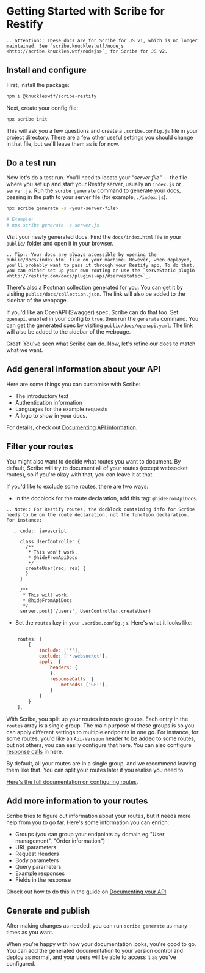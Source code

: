 # Getting Started with Scribe for Restify

```eval_rst
.. attention:: These docs are for Scribe for JS v1, which is no longer maintained. See `scribe.knuckles.wtf/nodejs <http://scribe.knuckles.wtf/nodejs>`_ for Scribe for JS v2.
```

## Install and configure
First, install the package:

```bash
npm i @knuckleswtf/scribe-restify
```

Next, create your config file:

```bash
npx scribe init
```

This will ask you a few questions and create a `.scribe.config.js` file in your project directory. There are a few other useful settings you should change in that file, but we'll leave them as is for now.

## Do a test run
Now let's do a test run. You'll need to locate your *"server file"* — the file where you set up and start your Restify server, usually an `index.js` or `server.js`. Run the `scribe generate` command to generate your docs, passing in the path to your server file (for example, `./index.js`).

```bash
npx scribe generate -s <your-server-file>

# Example:
# npx scribe generate -s server.js
```

Visit your newly generated docs. Find the `docs/index.html` file in your `public/` folder and open it in your browser.

```eval_rst
.. Tip:: Your docs are always accessible by opening the public/docs/index.html file on your machine. However, when deployed, you'll probably want to pass it through your Restify app. To do that, you can either set up your own routing or use the `serveStatic plugin <http://restify.com/docs/plugins-api/#servestatic>`_.
```

There's also a Postman collection generated for you. You can get it by visiting `public/docs/collection.json`. The link will also be added to the sidebar of the webpage.
              
If you'd like an OpenAPI (Swagger) spec, Scribe can do that too. Set `openapi.enabled` in your config to `true`, then run the `generate` command. You can get the generated spec by visiting `public/docs/openapi.yaml`. The link will also be added to the sidebar of the webpage.

Great! You've seen what Scribe can do. Now, let's refine our docs to match what we want.

## Add general information about your API
Here are some things you can customise with Scribe:
- The introductory text
- Authentication information
- Languages for the example requests
- A logo to show in your docs.

For details, check out [Documenting API information](documenting/documenting-api-information.html).

## Filter your routes
You might also want to decide what routes you want to document. By default, Scribe will try to document all of your routes (except websocket routes), so if you're okay with that, you can leave it at that.

If you'd like to exclude some routes, there are two ways:

- In the docblock for the route declaration, add this tag: `@hideFromApiDocs`.

```eval_rst
.. Note:: For Restify routes, the docblock containing info for Scribe needs to be on the route declaration, not the function declaration. For instance:

  .. code:: javascript

     class UserController {
       /**
        * This won't work.
        * @hideFromApiDocs
        */
       createUser(req, res) {
       }   
     }
     
     /**
      * This will work.
      * @hideFromApiDocs
      */
     server.post('/users', UserController.createUser)

```

- Set the `routes` key in your `.scribe.config.js`. Here's what it looks like:

```js

    routes: [
        {
            include: ['*'],
            exclude: ['*.websocket'],
            apply: {
                headers: {
                },
                responseCalls: {
                    methods: ['GET'],
                }
            }
        }
    ],
```

With Scribe, you split up your routes into route groups. Each entry in the `routes` array is a single group. The main purpose of these groups is so you can apply different settings to multiple endpoints in one go. For instance, for some routes, you'd like an `Api-Version` header to be added to some routes, but not others, you can easily configure that here. You can also configure [response calls](documenting-endpoint-responses.html#generating-responses-automatically-via-response-calls) in here.

By default, all your routes are in a single group, and we recommend leaving them like that. You can split your routes later if you realise you need to. 

[Here's the full documentation on configuring routes](config.html#routes).

## Add more information to your routes
Scribe tries to figure out information about your routes, but it needs more help from you to go far. Here's some information you can enrich:
- Groups (you can group your endpoints by domain eg "User management", "Order information")
- URL parameters
- Request Headers
- Body parameters
- Query parameters
- Example responses
- Fields in the response

Check out how to do this in the guide on [Documenting your API](documenting/).

## Generate and publish
After making changes as needed, you can run `scribe generate` as many times as you want.

When you're happy with how your documentation looks, you're good to go. You can add the generated documentation to your version control and deploy as normal, and your users will be able to access it as you've configured.
